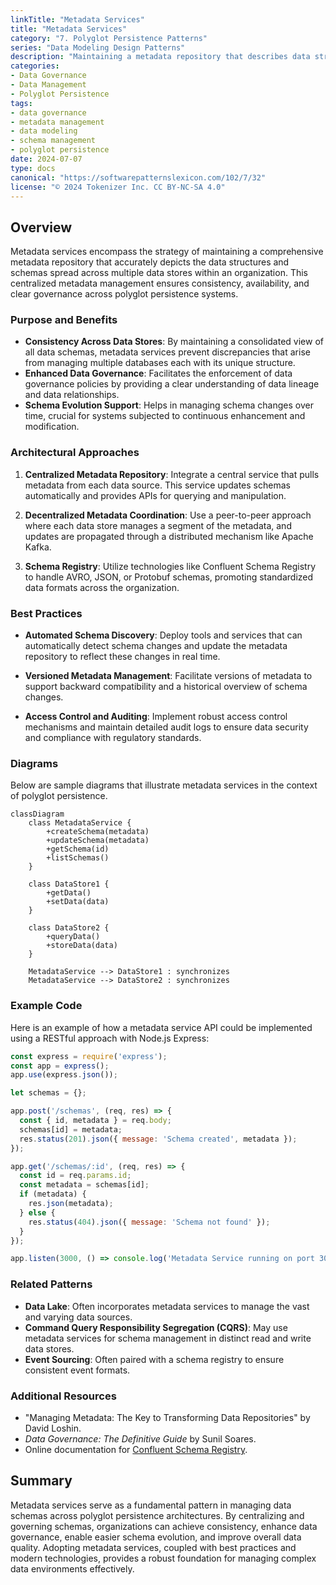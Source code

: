```yaml
---
linkTitle: "Metadata Services"
title: "Metadata Services"
category: "7. Polyglot Persistence Patterns"
series: "Data Modeling Design Patterns"
description: "Maintaining a metadata repository that describes data structures and schemas across all data stores for consistency."
categories:
- Data Governance
- Data Management
- Polyglot Persistence
tags:
- data governance
- metadata management
- data modeling
- schema management
- polyglot persistence
date: 2024-07-07
type: docs
canonical: "https://softwarepatternslexicon.com/102/7/32"
license: "© 2024 Tokenizer Inc. CC BY-NC-SA 4.0"
---
```



## Overview

Metadata services encompass the strategy of maintaining a comprehensive metadata repository that accurately depicts the data structures and schemas spread across multiple data stores within an organization. This centralized metadata management ensures consistency, availability, and clear governance across polyglot persistence systems.

### Purpose and Benefits

- **Consistency Across Data Stores**: By maintaining a consolidated view of all data schemas, metadata services prevent discrepancies that arise from managing multiple databases each with its unique structure.
- **Enhanced Data Governance**: Facilitates the enforcement of data governance policies by providing a clear understanding of data lineage and data relationships.
- **Schema Evolution Support**: Helps in managing schema changes over time, crucial for systems subjected to continuous enhancement and modification.

### Architectural Approaches

1. **Centralized Metadata Repository**: Integrate a central service that pulls metadata from each data source. This service updates schemas automatically and provides APIs for querying and manipulation.
  
2. **Decentralized Metadata Coordination**: Use a peer-to-peer approach where each data store manages a segment of the metadata, and updates are propagated through a distributed mechanism like Apache Kafka.

3. **Schema Registry**: Utilize technologies like Confluent Schema Registry to handle AVRO, JSON, or Protobuf schemas, promoting standardized data formats across the organization.

### Best Practices

- **Automated Schema Discovery**: Deploy tools and services that can automatically detect schema changes and update the metadata repository to reflect these changes in real time.
  
- **Versioned Metadata Management**: Facilitate versions of metadata to support backward compatibility and a historical overview of schema changes.
  
- **Access Control and Auditing**: Implement robust access control mechanisms and maintain detailed audit logs to ensure data security and compliance with regulatory standards.

### Diagrams

Below are sample diagrams that illustrate metadata services in the context of polyglot persistence.

```mermaid
classDiagram
    class MetadataService {
        +createSchema(metadata)
        +updateSchema(metadata)
        +getSchema(id)
        +listSchemas()
    }

    class DataStore1 {
        +getData()
        +setData(data)
    }

    class DataStore2 {
        +queryData()
        +storeData(data)
    }

    MetadataService --> DataStore1 : synchronizes
    MetadataService --> DataStore2 : synchronizes
```

### Example Code

Here is an example of how a metadata service API could be implemented using a RESTful approach with Node.js Express:

```javascript
const express = require('express');
const app = express();
app.use(express.json());

let schemas = {};

app.post('/schemas', (req, res) => {
  const { id, metadata } = req.body;
  schemas[id] = metadata;
  res.status(201).json({ message: 'Schema created', metadata });
});

app.get('/schemas/:id', (req, res) => {
  const id = req.params.id;
  const metadata = schemas[id];
  if (metadata) {
    res.json(metadata);
  } else {
    res.status(404).json({ message: 'Schema not found' });
  }
});

app.listen(3000, () => console.log('Metadata Service running on port 3000'));
```

### Related Patterns

- **Data Lake**: Often incorporates metadata services to manage the vast and varying data sources.
- **Command Query Responsibility Segregation (CQRS)**: May use metadata services for schema management in distinct read and write data stores.
- **Event Sourcing**: Often paired with a schema registry to ensure consistent event formats.

### Additional Resources

- "Managing Metadata: The Key to Transforming Data Repositories" by David Loshin.
- *Data Governance: The Definitive Guide* by Sunil Soares.
- Online documentation for [Confluent Schema Registry](https://docs.confluent.io/platform/current/schema-registry/index.html).

## Summary

Metadata services serve as a fundamental pattern in managing data schemas across polyglot persistence architectures. By centralizing and governing schemas, organizations can achieve consistency, enhance data governance, enable easier schema evolution, and improve overall data quality. Adopting metadata services, coupled with best practices and modern technologies, provides a robust foundation for managing complex data environments effectively.
